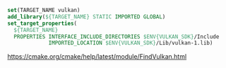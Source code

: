 
```cmake
set(TARGET_NAME vulkan)
add_library(${TARGET_NAME} STATIC IMPORTED GLOBAL)
set_target_properties(
  ${TARGET_NAME}
  PROPERTIES INTERFACE_INCLUDE_DIRECTORIES $ENV{VULKAN_SDK}/Include
             IMPORTED_LOCATION $ENV{VULKAN_SDK}/Lib/vulkan-1.lib)
```

https://cmake.org/cmake/help/latest/module/FindVulkan.html

```cmake

```
